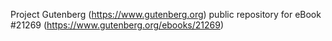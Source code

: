 Project Gutenberg (https://www.gutenberg.org) public repository for eBook #21269 (https://www.gutenberg.org/ebooks/21269)
